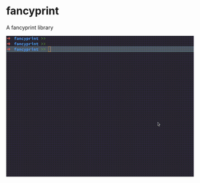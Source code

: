 # fancyprint
A fancyprint library

![Demo](https://raw.githubusercontent.com/nohupped/fancyprint/master/demo.gif)

